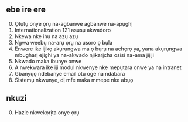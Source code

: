 ## ebe ire ere

0. Ọtụtụ onye ọrụ na-agbanwe agbanwe na-apụghị
1. Internationalization 121 asụsụ akwadoro
2. Nkewa nke ihu na azụ azụ
3. Ngwa weebụ na-arụ ọrụ na usoro ọ bụla
4. Enwere ike ijikọ akụrụngwa ma ọ bụrụ na achọrọ ya, yana akụrụngwa mbugharị ejighi ya na-akwado njikarịcha osisi na-ama jijiji
5. Nkwado maka ibunye onwe
6. A nwekwara ike iji modul nkwenye nke mepụtara onwe ya na intranet
7. Gbanyụọ ndebanye email otu oge na ndabara
8. Sistemụ nkwụnye, dị mfe maka mmepe nke abụọ

## nkuzi

0. Hazie nkwekọrịta onye ọrụ